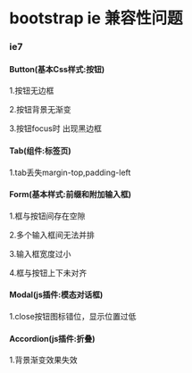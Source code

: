bootstrap ie 兼容性问题
====================

### ie7 
#### Button(基本Css样式:按钮)

1.按钮无边框

2.按钮背景无渐变

3.按钮focus时 出现黑边框

#### Tab(组件:标签页)

1.tab丢失margin-top,padding-left

#### Form(基本样式:前缀和附加输入框)

1.框与按钮间存在空隙

2.多个输入框间无法并排

3.输入框宽度过小

4.框与按钮上下未对齐

#### Modal(js插件:模态对话框)

1.close按钮图标错位，显示位置过低

#### Accordion(js插件:折叠)

1.背景渐变效果失效
